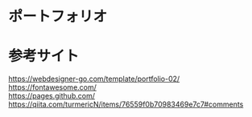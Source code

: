 # ポートフォリオ


# 参考サイト
https://webdesigner-go.com/template/portfolio-02/  
https://fontawesome.com/  
https://pages.github.com/  
https://qiita.com/turmericN/items/76559f0b70983469e7c7#comments
